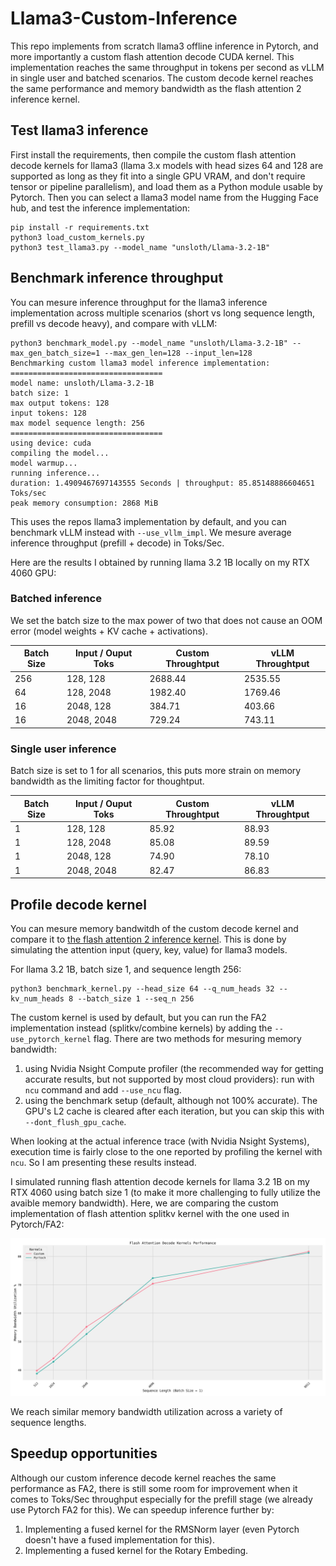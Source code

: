 # Llama3-Custom-Inference
This repo implements from scratch llama3 offline inference in Pytorch, and more importantly a custom flash attention decode CUDA kernel.
This implementation reaches the same throughput in tokens per second as vLLM in single user and batched scenarios.
The custom decode kernel reaches the same performance and memory bandwidth as the flash attention 2 inference kernel.

## Test llama3 inference
First install the requirements, then compile the custom flash attention decode kernels for llama3 (llama 3.x models with head sizes 64 and 128 are supported as long as they fit into a single GPU VRAM, and don't require tensor or pipeline parallelism), and load them as a Python module usable by Pytorch. Then you can select a llama3 model name from the Hugging Face hub, and test the inference implementation:
```
pip install -r requirements.txt
python3 load_custom_kernels.py
python3 test_llama3.py --model_name "unsloth/Llama-3.2-1B"
```

## Benchmark inference throughput
You can mesure inference throughput for the llama3 inference implementation across multiple scenarios (short vs long sequence length, prefill vs decode heavy), and compare with vLLM:
```
python3 benchmark_model.py --model_name "unsloth/Llama-3.2-1B" --max_gen_batch_size=1 --max_gen_len=128 --input_len=128
Benchmarking custom llama3 model inference implementation:
==================================
model name: unsloth/Llama-3.2-1B
batch size: 1
max output tokens: 128
input tokens: 128
max model sequence length: 256
==================================
using device: cuda
compiling the model...
model warmup...
running inference...
duration: 1.4909467697143555 Seconds | throughput: 85.85148886604651 Toks/sec
peak memory consumption: 2868 MiB
```
This uses the repos llama3 implementation by default, and you can benchmark vLLM instead with ```--use_vllm_impl```.
We mesure average inference throughput (prefill + decode) in Toks/Sec.

Here are the results I obtained by running llama 3.2 1B locally on my RTX 4060 GPU:

### Batched inference
We set the batch size to the max power of two that does not cause an OOM error (model weights + KV cache + activations).

| Batch Size    | Input / Ouput Toks | Custom Throughtput | vLLM Throughtput   |
| ------------- | ------------------ | ------------------ | ------------------ |
| 256           | 128, 128           | 2688.44            | 2535.55            |
| 64            | 128, 2048          | 1982.40            | 1769.46            |
| 16            | 2048, 128          | 384.71             | 403.66             |
| 16            | 2048, 2048         | 729.24             | 743.11             |

### Single user inference
Batch size is set to 1 for all scenarios, this puts more strain on memory bandwidth as the limiting factor for thoughtput.

| Batch Size    | Input / Ouput Toks | Custom Throughtput | vLLM Throughtput   |
| ------------- | ------------------ | ------------------ | ------------------ |
| 1             | 128, 128           | 85.92              | 88.93              |
| 1             | 128, 2048          | 85.08              | 89.59              |
| 1             | 2048, 128          | 74.90              | 78.10              |
| 1             | 2048, 2048         | 82.47              | 86.83              |

## Profile decode kernel
You can mesure memory bandwitdh of the custom decode kernel and compare it to [the flash attention 2 inference kernel](https://github.com/Dao-AILab/flash-attention?tab=readme-ov-file#22-optimize-for-inference). This is done by simulating the attention input (query, key, value) for llama3 models.

For llama 3.2 1B, batch size 1, and sequence length 256:
```
python3 benchmark_kernel.py --head_size 64 --q_num_heads 32 --kv_num_heads 8 --batch_size 1 --seq_n 256
```
The custom kernel is used by default, but you can run the FA2 implementation instead (splitkv/combine kernels) by adding the ```--use_pytorch_kernel``` flag.
There are two methods for mesuring memory bandwidth:
1) using Nvidia Nsight Compute profiler (the recommended way for getting accurate results, but not supported by most cloud providers): run with ```ncu``` command and add ```--use_ncu``` flag.
2) using the benchmark setup (default, although not 100% accurate). The GPU's L2 cache is cleared after each iteration, but you can skip this with ```--dont_flush_gpu_cache```.

When looking at the actual inference trace (with Nvidia Nsight Systems), execution time is fairly close to the one reported by profiling the kernel with ```ncu```. So I am presenting these results instead.

I simulated running flash attention decode kernels for llama 3.2 1B on my RTX 4060 using batch size 1 (to make it more challenging to fully utilize the avaible memory bandwidth). Here, we are comparing the custom implementation of flash attention splitkv kernel with the one used in Pytorch/FA2:

![alt text](./benchmark_results.png)

We reach similar memory bandwidth utilization across a variety of sequence lengths.

## Speedup opportunities
Although our custom inference decode kernel reaches the same performance as FA2, there is still some room for improvement when it comes to Toks/Sec throughput especially for the prefill stage (we already use Pytorch FA2 for this).
We can speedup inference further by:
1) Implementing a fused kernel for the RMSNorm layer (even Pytorch doesn't have a fused implementation for this).
2) Implementing a fused kernel for the Rotary Embeding.
